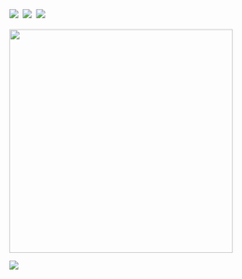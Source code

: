 <p>
  <br><br>
  <a href="https://doodleryul.github.io"><img src="https://img.shields.io/badge/Tech%20Blog-8066F3?style=flat-square&logo=Github&logoColor=white&link=https://rimiiii.github.io"/></a>&nbsp
  <a href="https://www.instagram.com/rimiiii_u/"><img src="https://img.shields.io/badge/Instagram-E4405F?style=flat-square&logo=Instagram&logoColor=white&link=https://www.instagram.com/rimiiii_u"/></a>&nbsp
   <a href="https://open.spotify.com/user/31pxeueydqcrri4klsx73pztj2ay"><img src="https://img.shields.io/badge/spotify-1DB954?style=flat-square&logo=spotify&logoColor=white&link=https://open.spotify.com/user/31pxeueydqcrri4klsx73pztj2ay"/></a>&nbsp
   <br><br>
   <img src="https://user-images.githubusercontent.com/76838077/181680670-a7e65890-fc4e-46fc-b89a-58c66a8410c2.gif" width=400>
</p>

<p>
  <a href="https://hits.seeyoufarm.com"><img src="https://hits.seeyoufarm.com/api/count/incr/badge.svg?url=https%3A%2F%2Fgithub.com%2Frimiiii&count_bg=%23FFD310&title_bg=%23555555&icon=github.svg&icon_color=%23E7E7E7&title=hits&edge_flat=false"/></a>
</p>
